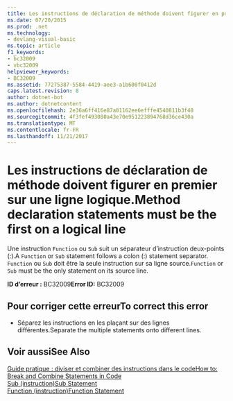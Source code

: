```yaml
---
title: Les instructions de déclaration de méthode doivent figurer en premier sur une ligne logique.
ms.date: 07/20/2015
ms.prod: .net
ms.technology:
- devlang-visual-basic
ms.topic: article
f1_keywords:
- bc32009
- vbc32009
helpviewer_keywords:
- BC32009
ms.assetid: 77275387-5584-4419-aee3-a1b600f0412d
caps.latest.revision: 8
author: dotnet-bot
ms.author: dotnetcontent
ms.openlocfilehash: 2e36a6ff416e87a01162ee6efffe4540811b3f48
ms.sourcegitcommit: 4f3fef493080a43e70e951223894768d36ce430a
ms.translationtype: MT
ms.contentlocale: fr-FR
ms.lasthandoff: 11/21/2017
---
```

# <a name="method-declaration-statements-must-be-the-first-on-a-logical-line"></a><span data-ttu-id="cd106-102">Les instructions de déclaration de méthode doivent figurer en premier sur une ligne logique.</span><span class="sxs-lookup"><span data-stu-id="cd106-102">Method declaration statements must be the first on a logical line</span></span>
<span data-ttu-id="cd106-103">Une instruction `Function` ou `Sub` suit un séparateur d’instruction deux-points (:).</span><span class="sxs-lookup"><span data-stu-id="cd106-103">A `Function` or `Sub` statement follows a colon (:) statement separator.</span></span> <span data-ttu-id="cd106-104">`Function` ou `Sub` doit être la seule instruction sur sa ligne source.</span><span class="sxs-lookup"><span data-stu-id="cd106-104">`Function` or `Sub` must be the only statement on its source line.</span></span>  
  
 <span data-ttu-id="cd106-105">**ID d’erreur :** BC32009</span><span class="sxs-lookup"><span data-stu-id="cd106-105">**Error ID:** BC32009</span></span>  
  
## <a name="to-correct-this-error"></a><span data-ttu-id="cd106-106">Pour corriger cette erreur</span><span class="sxs-lookup"><span data-stu-id="cd106-106">To correct this error</span></span>  
  
-   <span data-ttu-id="cd106-107">Séparez les instructions en les plaçant sur des lignes différentes.</span><span class="sxs-lookup"><span data-stu-id="cd106-107">Separate the multiple statements onto different lines.</span></span>  
  
## <a name="see-also"></a><span data-ttu-id="cd106-108">Voir aussi</span><span class="sxs-lookup"><span data-stu-id="cd106-108">See Also</span></span>  
 [<span data-ttu-id="cd106-109">Guide pratique : diviser et combiner des instructions dans le code</span><span class="sxs-lookup"><span data-stu-id="cd106-109">How to: Break and Combine Statements in Code</span></span>](../../visual-basic/programming-guide/program-structure/how-to-break-and-combine-statements-in-code.md)  
 [<span data-ttu-id="cd106-110">Sub (instruction)</span><span class="sxs-lookup"><span data-stu-id="cd106-110">Sub Statement</span></span>](../../visual-basic/language-reference/statements/sub-statement.md)  
 [<span data-ttu-id="cd106-111">Function (instruction)</span><span class="sxs-lookup"><span data-stu-id="cd106-111">Function Statement</span></span>](../../visual-basic/language-reference/statements/function-statement.md)
